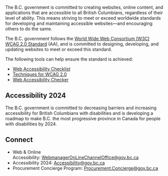 The B.C. government is committed to creating websites, online content, and applications that are accessible to all British Columbians, regardless of their level of ability. This means striving to meet or exceed worldwide standards for developing and maintaining accessible websites—and encouraging others to do the same.

The B.C. government follows the [World Wide Web Consortium (W3C) WCAG 2.0 Standard](http://www.w3.org/TR/WCAG20/) (AA), and is committed to designing, developing, and updating websites to meet or exceed this standard.

The following tools can help ensure the standard is achieved:

- [Web Accessibility Checklist](http://www.w3.org/WAI/GL/2005/06/checklist-proto.html)
- [Techniques for WCAG 2.0](http://www.w3.org/TR/WCAG20-TECHS/)
- [Web Accessibility Checker](http://achecker.ca/checker/index.php)

## Accessibility 2024

The B.C. government is committed to decreasing barriers and increasing accessibility for British Columbians with disabilities and is developing a roadmap to make B.C. the most progressive province in Canada for people with disabilities by 2024.

## Connect

- Web & Online Accessibility: [WebmanagerOnLineChannelOffice@gov.bc.ca](mailto:WebmanagerOnLineChannelOffice@gov.bc.ca)
- Accessibility 2024: [Accessibility@gov.bc.ca](mailto:Accessibility@gov.bc.ca)
- Procurement Concierge Program: [Procurement.Concierge@gov.bc.ca](mailto:Procurement.Concierge@gov.bc.ca)
